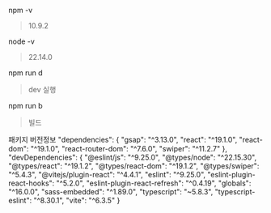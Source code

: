 npm -v
> 10.9.2

node -v
>22.14.0

npm run d
> dev 실행

npm run b
> 빌드


패키지 버전정보
  "dependencies": {
    "gsap": "^3.13.0",
    "react": "^19.1.0",
    "react-dom": "^19.1.0",
    "react-router-dom": "^7.6.0",
    "swiper": "^11.2.7"
  },
  "devDependencies": {
    "@eslint/js": "^9.25.0",
    "@types/node": "^22.15.30",
    "@types/react": "^19.1.2",
    "@types/react-dom": "^19.1.2",
    "@types/swiper": "^5.4.3",
    "@vitejs/plugin-react": "^4.4.1",
    "eslint": "^9.25.0",
    "eslint-plugin-react-hooks": "^5.2.0",
    "eslint-plugin-react-refresh": "^0.4.19",
    "globals": "^16.0.0",
    "sass-embedded": "^1.89.0",
    "typescript": "~5.8.3",
    "typescript-eslint": "^8.30.1",
    "vite": "^6.3.5"
  }
